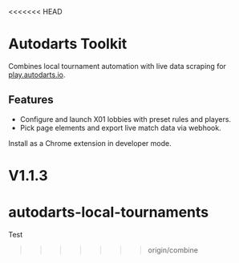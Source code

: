 <<<<<<< HEAD
# Autodarts Toolkit

Combines local tournament automation with live data scraping for [play.autodarts.io](https://play.autodarts.io).

## Features
- Configure and launch X01 lobbies with preset rules and players.
- Pick page elements and export live match data via webhook.

Install as a Chrome extension in developer mode.

V1.1.3
=======
# autodarts-local-tournaments

Test
>>>>>>> origin/combine
